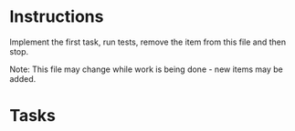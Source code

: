 # Instructions

Implement the first task, run tests, remove the item from this file and then stop.

Note: This file may change while work is being done - new items may be added.

# Tasks

